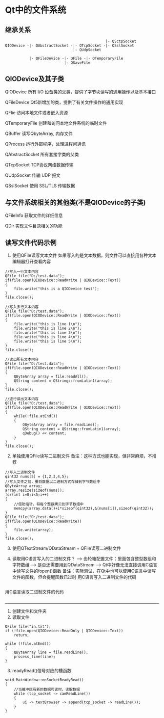 # Qt中的文件系统

## 继承关系
```
                                              |- QSctpSocket
QIODevice -|- QAbstractSocket -|- QTcpSocket -|- QSslSocket
                               |- QUdpSocket

           |- QFileDevice -|- QFile -|- QTemporaryFile
                           |- QSaveFile
```


## QIODevice及其子类
QIODevice
所有 I/O 设备类的父类，提供了字节块读写的通用操作以及基本接口

QFileDevice
Qt5新增加的类，提供了有关文件操作的通用实现

QFlie
访问本地文件或者嵌入资源

QTemporaryFile
创建和访问本地文件系统的临时文件

QBuffer
读写QbyteArray, 内存文件

QProcess
运行外部程序，处理进程间通讯

QAbstractSocket
所有套接字类的父类

QTcpSocket
TCP协议网络数据传输

QUdpSocket
传输 UDP 报文

QSslSocket
使用 SSL/TLS 传输数据


## 与文件系统相关的其他类(不是QIODevice的子类)
QFileInfo
获取文件的详细信息

QDir
实现文件目录相关的功能



## 读写文件代码示例
1. 使用QFile读写文本文件
如果写入的是文本数据，则文件可以直接用各种文本编辑器打开查看内容
```
//写入一行文本内容
QFile file("D:/test.data");
if(file.open(QIODevice::ReadWrite | QIODevice::Text))
{
    file.write("this is a QIODevice test");
}
file.close();

//写入多行文本内容
QFile file("D:/test.data");
if(file.open(QIODevice::ReadWrite | QIODevice::Text))
{
    file.write("this is line 1\n");
    file.write("this is line 2\n");
    file.write("this is line 3\n");
    file.write("this is line 4\n");
    file.write("this is line 5\n");
}
file.close();

//读出所有文本内容
QFile file("D:/test.data");
if(file.open(QIODevice::ReadWrite | QIODevice::Text))
{
    QByteArray array = file.readAll();
    QString content = QString::fromLatin1(array);
}
file.close();

//逐行读出文本内容
QFile file("D:/test.data");
if(file.open(QIODevice::ReadWrite | QIODevice::Text))
{
    while(!file.atEnd())
    {
        QByteArray array = file.readLine();
        QString content = QString::fromLatin1(array);
        qDebug() << content;
    }
}
file.close();
```

2. 单独使用QFile读写二进制文件
备注：这种方式也能实现，但非常麻烦，不推荐
```
//写入二进制文件
qint32 nums[5] = {1,2,3,4,5};
//写入文件之前，要将数据以二进制方式存储到字节数组中
QByteArray array;
array.resize(sizeof(nums));
for(int i=0;i<5;i++)
{
    //借助指针，将每个整数拷贝到字节数组中
    memcpy(array.data()+i*sizeof(qint32),&(nums[i]),sizeof(qint32));
}
QFile file("D:/test.data");
if(file.open(QIODevice::ReadWrite))
{
    file.write(array);
}
file.close();
```

3. 使用QTextStream/QDataStream + QFile读写二进制文件


4. 读取用C语言写入的二进制文件？
--> 齿轮箱配置文件：里面包含整型数组和字符数组
--> 是否还需要用到QDataStream
--> Qt中好像无法直接调用C语言中读写文件的fopen()函数
备注：实际测试，在Qt中也可以使用C语言中读写文件的函数，但会提醒函数已过时
用C语言写入二进制文件的代码
```

```
用C语言读取二进制文件的代码
```

```


---------------------------
1. 创建文件和文件夹
2. 读取文件
```
QFile file("in.txt");
if (!file.open(QIODevice::ReadOnly | QIODevice::Text))
	return;

while (!file.atEnd())
{
	QByteArray line = file.readLine();
	process_line(line);
}
```


3. readyRead()信号对应的槽函数
```
void MainWindow::onSocketReadyRead()
{
    //当缓冲区有新的数据可读时，读取数据
    while (tcp_socket -> canReadLine())
    {
        ui -> textBrowser -> append(tcp_socket -> readLine());
    }
}
```
